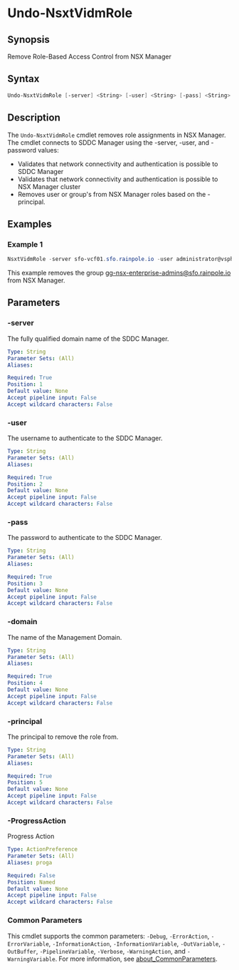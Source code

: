 # Undo-NsxtVidmRole

## Synopsis

Remove Role-Based Access Control from NSX Manager

## Syntax

```powershell
Undo-NsxtVidmRole [-server] <String> [-user] <String> [-pass] <String> [-domain] <String> [-principal] <String> [-ProgressAction <ActionPreference>] [<CommonParameters>]
```

## Description

The `Undo-NsxtVidmRole` cmdlet removes role assignments in NSX Manager.
The cmdlet connects to SDDC Manager
using the -server, -user, and -password values:

- Validates that network connectivity and authentication is possible to SDDC Manager
- Validates that network connectivity and authentication is possible to NSX Manager cluster
- Removes user or group's from NSX Manager roles based on the -principal.

## Examples

### Example 1

```powershell
NsxtVidmRole -server sfo-vcf01.sfo.rainpole.io -user administrator@vsphere.local -pass VMw@re1! -domain sfo-m01 -principal "gg-nsx-enterprise-admins@sfo.rainpole.io"
```

This example removes the group <gg-nsx-enterprise-admins@sfo.rainpole.io> from NSX Manager.

## Parameters

### -server

The fully qualified domain name of the SDDC Manager.

```yaml
Type: String
Parameter Sets: (All)
Aliases:

Required: True
Position: 1
Default value: None
Accept pipeline input: False
Accept wildcard characters: False
```

### -user

The username to authenticate to the SDDC Manager.

```yaml
Type: String
Parameter Sets: (All)
Aliases:

Required: True
Position: 2
Default value: None
Accept pipeline input: False
Accept wildcard characters: False
```

### -pass

The password to authenticate to the SDDC Manager.

```yaml
Type: String
Parameter Sets: (All)
Aliases:

Required: True
Position: 3
Default value: None
Accept pipeline input: False
Accept wildcard characters: False
```

### -domain

The name of the Management Domain.

```yaml
Type: String
Parameter Sets: (All)
Aliases:

Required: True
Position: 4
Default value: None
Accept pipeline input: False
Accept wildcard characters: False
```

### -principal

The principal to remove the role from.

```yaml
Type: String
Parameter Sets: (All)
Aliases:

Required: True
Position: 5
Default value: None
Accept pipeline input: False
Accept wildcard characters: False
```

### -ProgressAction

Progress Action

```yaml
Type: ActionPreference
Parameter Sets: (All)
Aliases: proga

Required: False
Position: Named
Default value: None
Accept pipeline input: False
Accept wildcard characters: False
```

### Common Parameters

This cmdlet supports the common parameters: `-Debug`, `-ErrorAction`, `-ErrorVariable`, `-InformationAction`, `-InformationVariable`, `-OutVariable`, `-OutBuffer`, `-PipelineVariable`, `-Verbose`, `-WarningAction`, and `-WarningVariable`. For more information, see [about_CommonParameters](http://go.microsoft.com/fwlink/?LinkID=113216).
